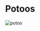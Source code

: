 # Potoos

![potoo](https://github.com/user-attachments/assets/00a1640c-5f44-4098-8aad-ff89a1b4455f)
